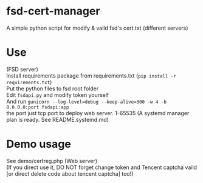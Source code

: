 # fsd-cert-manager

A simple python script for modify & vaild fsd's cert.txt (different servers)  

# Use
(FSD server)  
Install requirements package from requirements.txt (`pip install -r requirements.txt`)  
Put the python files to fsd root folder  
Edit `fsdapi.py` and modify token yourself  
And run `gunicorn --log-level=debug --keep-alive=300 -w 4 -b 0.0.0.0:port fsdapi:app`  
the port just tcp port to deploy web server. 1-65535
(A systemd manager plan is ready. See README.systemd.md)  

# Demo usage
See demo/certreg.php (Web server)  
(If you direct use it, DO NOT forget change token and Tencent captcha vaild [or direct delete code about tencent captcha] too!)  

